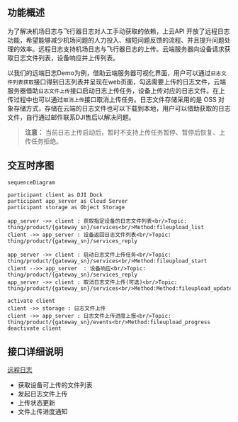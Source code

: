 ## 功能概述 
为了解决机场日志与飞行器日志对人工手动获取的依赖，上云API 开放了远程日志功能，希望能够减少机场问题的人力投入、缩短问题反馈的流程、并且提升问题处理的效率。远程日志支持机场日志与飞行器日志的上传。云端服务器向设备请求获取日志文件列表，设备响应并上传列表。

以我们的远端日志Demo为例，借助云端服务器可视化界面，用户可以通过`日志文件列表获取`接口得到日志列表并呈现在web页面，勾选需要上传的日志文件，云端服务器借助`日志文件上传`接口启动日志上传任务，设备上传对应的日志文件。在上传过程中也可以通过`取消上传`接口取消上传任务。日志文件存储采用的是 OSS 对象存储方式，存储在云端的日志文件也可以下载到本地，用户可以借助获取的日志文件，自行通过邮件联系DJI售后以解决问题。


> **注意：** 当前日志上传启动后，暂时不支持上传任务暂停、暂停后恢复、上传任务拒绝。


## 交互时序图


```mermaid
sequenceDiagram

participant client as DJI Dock
participant app_server as Cloud Server
participant storage as Object Storage

app_server ->> client : 获取指定设备的日志文件列表<br/>Topic: thing/product/{gateway_sn}/services<br/>Method:fileupload_list
client ->> app_server : 设备返回日志文件列表<br/>Topic: thing/product/{gateway_sn}/services_reply

app_server ->> client : 启动日志文件上传任务<br/>Topic: thing/product/{gateway_sn}/services<br/>Method:fileupload_start
client -->> app_server  : 设备响应<br/>Topic: thing/product/{gateway_sn}/services_reply
app_server ->> client : 取消日志文件上传(可选)<br/>Topic: thing/product/{gateway_sn}/services<br/>Method:Method:fileupload_update

activate client
client ->> storage : 日志文件上传
client ->> app_server : 日志文件上传进度上报<br/>Topic: thing/product/{gateway_sn}/events<br/>Method:fileupload_progress
deactivate client

```


## 接口详细说明

[远程日志](https://developer.dji.com/doc/cloud-api-tutorial/cn/api-reference/dock-to-cloud/mqtt/dock/dock1/log.html)
* 获取设备可上传的文件列表
* 发起日志文件上传
* 上传状态更新
* 文件上传进度通知


